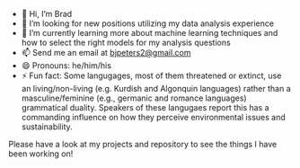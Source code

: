 - 👋 Hi, I’m Brad
- 👀 I’m looking for new positions utilizing my data analysis experience
- 🌱 I’m currently learning more about machine learning techniques and how to select the right models for my analysis questions
- 📫 Send me an email at bjpeters2@gmail.com
- 😄 Pronouns: he/him/his
- ⚡ Fun fact: Some langugages, most of them threatened or extinct, use an living/non-living (e.g. Kurdish and Algonquin languages) rather than a masculine/feminine (e.g., germanic and romance languages) grammatical duality. Speakers of these langugaes report this has a commanding influence on how they perceive environmental issues and sustainability.

Please have a look at my projects and repository to see the things I have been working on!

<!---
bjpeters2/bjpeters2 is a ✨ special ✨ repository because its `README.md` (this file) appears on your GitHub profile.
You can click the Preview link to take a look at your changes.
--->
